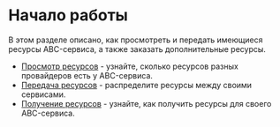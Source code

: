 # Начало работы

В этом разделе описано, как просмотреть и передать имеющиеся ресурсы ABC-сервиса, а также заказать дополнительные ресурсы.

- [Просмотр ресурсов](quickstart/resources_overview) - узнайте, сколько ресурсов разных провайдеров есть у ABC-сервиса.
- [Передача ресурсов](quickstart/resources_transfer) - распределите ресурсы между своими сервисами.
- [Получение ресурсов](quickstart/resources_order) - узнайте, как получить ресурсы для своего ABC-сервиса.
